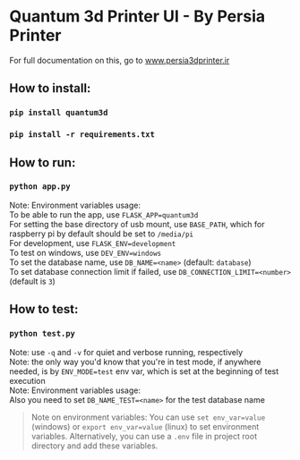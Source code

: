 # Quantum 3d Printer UI - By Persia Printer
For full documentation on this, go to www.persia3dprinter.ir

## How to install:
### `pip install quantum3d`
### `pip install -r requirements.txt`
## How to run:  
### `python app.py`
Note: Environment variables usage:  
To be able to run the app, use `FLASK_APP=quantum3d`  
For setting the base directory of usb mount, use `BASE_PATH`, which for raspberry pi by default should be set to `/media/pi`  
For development, use `FLASK_ENV=development`  
To test on windows, use `DEV_ENV=windows`  
To set the database name, use `DB_NAME=<name>` (default: `database`)  
To set database connection limit if failed, use `DB_CONNECTION_LIMIT=<number>` (default is `3`)

## How to test:  
### `python test.py`
Note: use `-q` and `-v` for quiet and verbose running, respectively  
Note: the only way you'd know that you're in test mode, if anywhere needed, is by `ENV_MODE=test` env var, which is set at the beginning of test execution  
Note: Environment variables usage:  
Also you need to set `DB_NAME_TEST=<name>` for the test database name

> Note on environment variables: You can use `set env_var=value` (windows) or `export env_var=value` (linux) to set environment variables. Alternatively, you can use a `.env` file in project root directory and add these variables.
